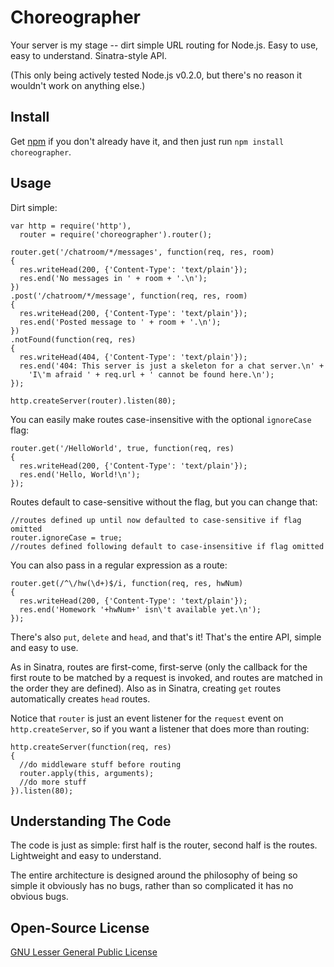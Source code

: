Choreographer
=============

Your server is my stage -- dirt simple URL routing for Node.js. Easy to use,
easy to understand. Sinatra-style API.

(This only being actively tested Node.js v0.2.0, but there's no reason it
wouldn't work on anything else.)

Install
-------

Get [npm](http://github.com/isaacs/npm#readme) if you don't already have it,
and then just run `npm install choreographer`.

Usage
-----

Dirt simple:

    var http = require('http'),
      router = require('choreographer').router();
    
    router.get('/chatroom/*/messages', function(req, res, room)
    {
      res.writeHead(200, {'Content-Type': 'text/plain'});
      res.end('No messages in ' + room + '.\n');
    })
    .post('/chatroom/*/message', function(req, res, room)
    {
      res.writeHead(200, {'Content-Type': 'text/plain'});
      res.end('Posted message to ' + room + '.\n');
    })
    .notFound(function(req, res)
    {
      res.writeHead(404, {'Content-Type': 'text/plain'});
      res.end('404: This server is just a skeleton for a chat server.\n' +
        'I\'m afraid ' + req.url + ' cannot be found here.\n');
    });
    
    http.createServer(router).listen(80);

You can easily make routes case-insensitive with the optional `ignoreCase` flag:

    router.get('/HelloWorld', true, function(req, res)
    {
      res.writeHead(200, {'Content-Type': 'text/plain'});
      res.end('Hello, World!\n');
    });

Routes default to case-sensitive without the flag, but you can change that:

    //routes defined up until now defaulted to case-sensitive if flag omitted
    router.ignoreCase = true;
    //routes defined following default to case-insensitive if flag omitted

You can also pass in a regular expression as a route:

    router.get(/^\/hw(\d+)$/i, function(req, res, hwNum)
    {
      res.writeHead(200, {'Content-Type': 'text/plain'});
      res.end('Homework '+hwNum+' isn\'t available yet.\n');
    });

There's also `put`, `delete` and `head`, and that's it! That's the entire API,
simple and easy to use.

As in Sinatra, routes are first-come, first-serve (only the callback for the
first route to be matched by a request is invoked, and routes are matched in the
order they are defined). Also as in Sinatra, creating `get` routes automatically
creates `head` routes.

Notice that `router` is just an event listener for the `request` event on
`http.createServer`, so if you want a listener that does more than routing:

    http.createServer(function(req, res)
    {
      //do middleware stuff before routing
      router.apply(this, arguments);
      //do more stuff
    }).listen(80);

Understanding The Code
----------------------

The code is just as simple: first half is the router, second half is the routes.
Lightweight and easy to understand.

The entire architecture is designed around the philosophy of being so simple
it obviously has no bugs, rather than so complicated it has no obvious bugs.

Open-Source License
-------------------

[GNU Lesser General Public License](http://www.gnu.org/licenses/lgpl.html)
